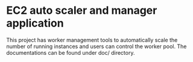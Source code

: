 # EC2 auto scaler and manager application
This project has worker management tools to automatically scale the number of running instances and users can control the worker pool. The documentations can be found under doc/ directory.
